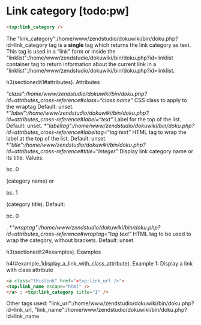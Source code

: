 # Link category [todo:pw]

```html
<txp:link_category />
```


The "link_category":/home/www/zendstudio/dokuwiki/bin/doku.php?id=link_category tag is a __single__ tag which returns the link category as text. This tag is used in a “link” form or inside the "linklist":/home/www/zendstudio/dokuwiki/bin/doku.php?id=linklist container tag to return information about the current link in a "linklist":/home/www/zendstudio/dokuwiki/bin/doku.php?id=linklist.

h3(sectionedit1#attributes). Attributes

*"class":/home/www/zendstudio/dokuwiki/bin/doku.php?id=attributes_cross-reference#class=“class name”*
 CSS class to apply to the wraptag Default: unset. **"label":/home/www/zendstudio/dokuwiki/bin/doku.php?id=attributes_cross-reference#label=“text”*
 Label for the top of the list. Default: unset. **"labeltag":/home/www/zendstudio/dokuwiki/bin/doku.php?id=attributes_cross-reference#labeltag=“tag text”*
 HTML tag to wrap the label at the top of the list. Default: unset. **"title":/home/www/zendstudio/dokuwiki/bin/doku.php?id=attributes_cross-reference#title=“integer”*
 Display link category name or its title. Values:

bc. 0


(category name) or

bc. 1


(category title). Default:

bc. 0


. **"wraptag":/home/www/zendstudio/dokuwiki/bin/doku.php?id=attributes_cross-reference#wraptag=“tag text”*
 HTML tag to be used to wrap the category, without brackets. Default: unset.

h3(sectionedit2#examples). Examples

h4(#example_1display_a_link_with_class_attribute). Example 1: Display a link with class attribute

```html
<a class="thislink" href="<txp:link_url />">
<txp:link_name escape="html" />
</a> : <txp:link_category title="1" />
```


Other tags used: "link_url":/home/www/zendstudio/dokuwiki/bin/doku.php?id=link_url, "link_name":/home/www/zendstudio/dokuwiki/bin/doku.php?id=link_name

